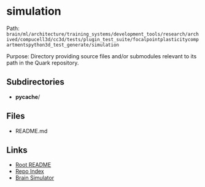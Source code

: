 # simulation

Path: `brain/ml/architecture/training_systems/development_tools/research/archived/compucell3d/cc3d/tests/plugin_test_suite/focalpointplasticitycompartmentspython3d_test_generate/simulation`

Purpose: Directory providing source files and/or submodules relevant to its path in the Quark repository.

## Subdirectories
- __pycache__/

## Files
- README.md

## Links
- [Root README](../../../../../../../../../../../../README.md)
- [Repo Index](../../../../../../../../../../../../repo_index.json)
- [Brain Simulator](../../../../../../../../../../../../brain/architecture/brain_simulator.py)
